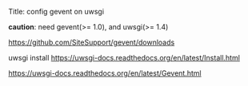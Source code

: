 Title: config gevent on uwsgi

**caution**: need gevent(>= 1.0), and uwsgi(>= 1.4)

https://github.com/SiteSupport/gevent/downloads

uwsgi install
https://uwsgi-docs.readthedocs.org/en/latest/Install.html

https://uwsgi-docs.readthedocs.org/en/latest/Gevent.html
